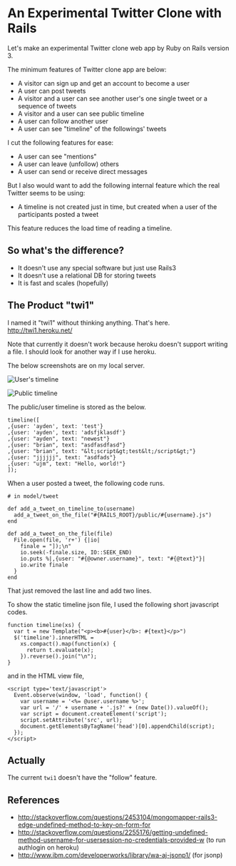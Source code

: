 # An Experimental Twitter Clone with Rails

Let's make an experimental Twitter clone web app by Ruby on Rails version 3.

The minimum features of Twitter clone app are below:

* A visitor can sign up and get an account to become a user
* A user can post tweets
* A visitor and a user can see another user's one single tweet or a sequence of tweets
* A visitor and a user can see public timeline
* A user can follow another user
* A user can see "timeline" of the followings' tweets

I cut the following features for ease:

* A user can see "mentions"
* A user can leave (unfollow) others
* A user can send or receive direct messages

But I also would want to add the following internal feature which the real Twitter seems to be using:

* A timeline is not created just in time, but created when a user of the participants posted a tweet

This feature reduces the load time of reading a timeline.

## So what's the difference?

* It doesn't use any special software but just use Rails3
* It doesn't use a relational DB for storing tweets
* It is fast and scales (hopefully)

## The Product "twi1"

I named it "twi1" without thinking anything. That's here. <http://twi1.heroku.net/>

Note that currently it doesn't work because heroku doesn't support writing a file. I should look for another way if I use heroku.

The below screenshots are on my local server.

![User's timeline](http://gyazo.com/481d6caa9e0ce814d93acc76941eadc9.png)

![Public timeline](http://gyazo.com/6b1ace898ac7dac063339f06785b488d.png)

The public/user timeline is stored as the below.

    timeline([
    ,{user: 'ayden', text: 'test'}
    ,{user: 'ayden', text: 'adsfjklasdf'}
    ,{user: "ayden", text: "newest"}
    ,{user: "brian", text: "asdfasdfasd"}
    ,{user: "brian", text: "&lt;script&gt;test&lt;/script&gt;"}
    ,{user: "jjjjjj", text: "asdfads"}
    ,{user: "ujm", text: "Hello, world!"}
    ]);

When a user posted a tweet, the following code runs.

    # in model/tweet

    def add_a_tweet_on_timeline_to(username)
      add_a_tweet_on_the_file("#{RAILS_ROOT}/public/#{username}.js")
    end

    def add_a_tweet_on_the_file(file)
      File.open(file, 'r+') {|io|
        finale = "]);\n"
        io.seek(-finale.size, IO::SEEK_END)
        io.puts %|,{user: "#{@owner.username}", text: "#{@text}"}|
        io.write finale
      }
    end

That just removed the last line and add two lines.

To show the static timeline json file, I used the following short javascript codes.

    function timeline(xs) {
      var t = new Template("<p><b>#{user}</b>: #{text}</p>")
      $('timeline').innerHTML =
        xs.compact().map(function(x) {
          return t.evaluate(x);
        }).reverse().join("\n");
    }

and in the HTML view file,

    <script type='text/javascript'>
      Event.observe(window, 'load', function() {
        var username = '<%= @user.username %>';
        var url = '/' + username + '.js?' + (new Date()).valueOf();
        var script = document.createElement('script');
        script.setAttribute('src', url);
        document.getElementsByTagName('head')[0].appendChild(script); 
      });
    </script>

## Actually

The current `twi1` doesn't have the "follow" feature.

## References

* <http://stackoverflow.com/questions/2453104/mongomapper-rails3-edge-undefined-method-to-key-on-form-for>
* <http://stackoverflow.com/questions/2255176/getting-undefined-method-username-for-usersession-no-credentials-provided-w> (to run authlogin on heroku)
* <http://www.ibm.com/developerworks/library/wa-aj-jsonp1/> (for jsonp)
